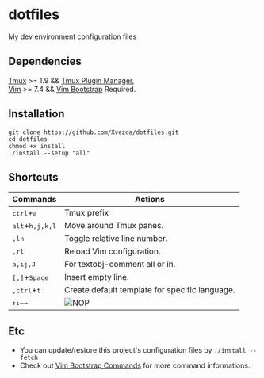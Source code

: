 # dotfiles
My dev environment configuration files

## Dependencies
[Tmux](https://github.com/tmux/tmux) >= 1.9 && [Tmux Plugin Manager](https://github.com/tmux-plugins/tpm),  
[Vim](https://www.vim.org/) >= 7.4 && [Vim Bootstrap](https://www.vim-bootstrap.com/) Required.

## Installation
```
git clone https://github.com/Xvezda/dotfiles.git
cd dotfiles
chmod +x install
./install --setup "all"
```

## Shortcuts
Commands | Actions
--- | ---
<kbd>ctrl</kbd>+<kbd>a</kbd> | Tmux prefix
<kbd>alt</kbd>+<kbd>h,j,k,l</kbd> | Move around Tmux panes.
<kbd>,</kbd><kbd>l</kbd><kbd>n</kbd> | Toggle relative line number.
<kbd>,</kbd><kbd>r</kbd><kbd>l</kbd> | Reload Vim configuration.
<kbd>a,i</kbd><kbd>j,J</kbd> | For textobj-comment all or in.
<kbd>[,]</kbd>+<kbd>Space</kbd> | Insert empty line.
<kbd>,</kbd><kbd>ctrl</kbd>+<kbd>t</kbd> | Create default template for specific language.
<kbd>&uparrow;</kbd><kbd>&downarrow;</kbd><kbd>&leftarrow;</kbd><kbd>&rightarrow;</kbd> | ![NOP](https://i.imgur.com/CoWZ05t.gif)

## Etc
* You can update/restore this project's configuration files by
`./install --fetch`
* Check out [Vim Bootstrap Commands](https://github.com/avelino/vim-bootstrap#commands) for more command informations.
